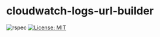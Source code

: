 # cloudwatch-logs-url-builder

![rspec](https://github.com/naomichi-y/cloudwatch-logs-url-builder/actions/workflows/rspec.yml/badge.svg)
[![License: MIT](https://img.shields.io/badge/License-MIT-yellow.svg)](https://opensource.org/licenses/MIT)
